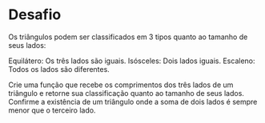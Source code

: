 # Desafio

Os triângulos podem ser classificados em 3 tipos quanto ao tamanho de seus lados:

Equilátero: Os três lados são iguais. 
Isósceles: Dois lados iguais. 
Escaleno: Todos os lados são diferentes.

Crie uma função que recebe os comprimentos dos três lados de um triângulo e retorne sua classificação quanto ao tamanho de seus lados. Confirme a existência de um triângulo onde a soma de dois lados é sempre menor que o terceiro lado.